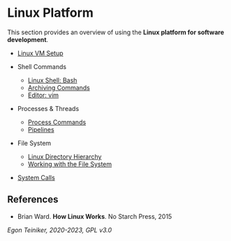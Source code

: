 # Linux Platform

This section provides an overview of using the **Linux platform for software development**.

* [Linux VM Setup](setup)

* Shell Commands
    * [Linux Shell: Bash](shell/BashTutorial.md)
    * [Archiving Commands](shell/Archiving.md)
    * [Editor: vim](editors/vim.md)

* Processes & Threads
    * [Process Commands](processes/ProcessCommands.md)
    * [Pipelines](processes/pipeline/README.md)

* File System
    * [Linux Directory Hierarchy](filesystem/DirectoryHierarchy.md)
    * [Working with the File System](filesystem/FileSystemCommands.md)
   
* [System Calls](system-calls)



## References

* Brian Ward. **How Linux Works**. No Starch Press, 2015
    

*Egon Teiniker, 2020-2023, GPL v3.0*    
